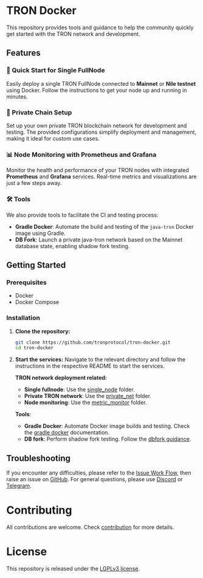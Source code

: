 # TRON Docker

This repository provides tools and guidance to help the community quickly get started with the TRON network and development.

## Features

### 🚀 Quick Start for Single FullNode
Easily deploy a single TRON FullNode connected to **Mainnet** or **Nile testnet** using Docker. Follow the instructions to get your node up and running in minutes.

### 🔗 Private Chain Setup
Set up your own private TRON blockchain network for development and testing. The provided configurations simplify deployment and management, making it ideal for custom use cases.

### 📊 Node Monitoring with Prometheus and Grafana
Monitor the health and performance of your TRON nodes with integrated **Prometheus** and **Grafana** services. Real-time metrics and visualizations are just a few steps away.

### 🛠️ Tools
We also provide tools to facilitate the CI and testing process:
- **Gradle Docker**: Automate the build and testing of the `java-tron` Docker image using Gradle.
- **DB Fork**: Launch a private java-tron network based on the Mainnet database state, enabling shadow fork testing.

## Getting Started

### Prerequisites
- Docker
- Docker Compose

### Installation

1. **Clone the repository:**
   ```sh
   git clone https://github.com/tronprotocol/tron-docker.git
   cd tron-docker
   ```

2. **Start the services:**
   Navigate to the relevant directory and follow the instructions in the respective README to start the services.

   **TRON network deployment related:**
   - **Single fullnode**: Use the [single_node](./single_node) folder.
   - **Private TRON network**: Use the [private_net](./private_net) folder.
   - **Node monitoring**: Use the [metric_monitor](./metric_monitor) folder.

   **Tools**:
   - **Gradle Docker**: Automate Docker image builds and testing. Check the [gradle docker](./tools/docker/README.md) documentation.
   - **DB fork**: Perform shadow fork testing. Follow the [dbfork guidance](./tools/dbfork/README.md).

## Troubleshooting
If you encounter any difficulties, please refer to the [Issue Work Flow](https://tronprotocol.github.io/documentation-en/developers/issue-workflow/#issue-work-flow), then raise an issue on [GitHub](https://github.com/tronprotocol/tron-docker/issues). For general questions, please use [Discord](https://discord.gg/cGKSsRVCGm) or [Telegram](https://t.me/TronOfficialDevelopersGroupEn).

# Contributing

All contributions are welcome. Check [contribution](CONTRIBUTING.md) for more details.

# License

This repository is released under the [LGPLv3 license](https://github.com/tronprotocol/tron-docker/blob/main/LICENSE).
